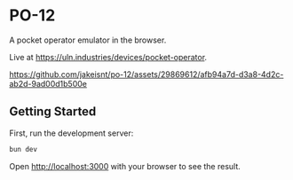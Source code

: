 # PO-12

A pocket operator emulator in the browser.

Live at https://uln.industries/devices/pocket-operator.


https://github.com/jakeisnt/po-12/assets/29869612/afb94a7d-d3a8-4d2c-ab2d-9ad00d1b500e


## Getting Started

First, run the development server:

```bash
bun dev
```

Open [http://localhost:3000](http://localhost:3000) with your browser to see the result.
